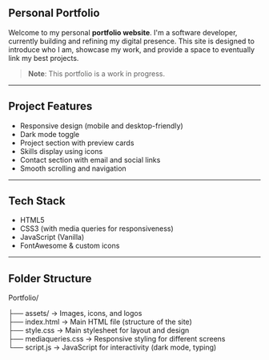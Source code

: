 ## Personal Portfolio
Welcome to my personal **portfolio website**. I'm a software developer, currently building and refining my digital presence. This site is designed to introduce who I am, showcase my work, and provide a space to eventually link my best projects.

>  **Note**: This portfolio is a work in progress.

---

## Project Features

- Responsive design (mobile and desktop-friendly)
- Dark mode toggle
- Project section with preview cards
- Skills display using icons
- Contact section with email and social links
- Smooth scrolling and navigation

---

## Tech Stack

- HTML5
- CSS3 (with media queries for responsiveness)
- JavaScript (Vanilla)
- FontAwesome & custom icons

---

## Folder Structure
Portfolio/

├── assets/              →  Images, icons, and logos  
├── index.html           →  Main HTML file (structure of the site)  
├── style.css            →  Main stylesheet for layout and design  
├── mediaqueries.css     →  Responsive styling for different screens  
└── script.js            →  JavaScript for interactivity (dark mode, typing)

